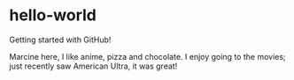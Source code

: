 # hello-world
Getting started with GitHub!

Marcine here, I like anime, pizza and chocolate.
I enjoy going to the movies; just recently saw American Ultra, it was great!
